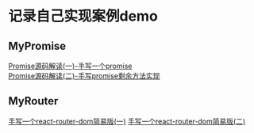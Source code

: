 # 记录自己实现案例demo

## MyPromise
 [Promise源码解读(一)-手写一个promise](https://blog.csdn.net/ken_ding/article/details/109033916)
    <br/>
 [Promise源码解读(二)-手写promise剩余方法实现](https://blog.csdn.net/ken_ding/article/details/108883562)
## MyRouter
[手写一个react-router-dom简易版(一)](https://blog.csdn.net/ken_ding/article/details/109033916)
[手写一个react-router-dom简易版(二)](https://blog.csdn.net/ken_ding/article/details/109061494)